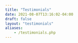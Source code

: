 ```yaml
---
title: "Testimonials"
date: 2021-08-07T13:16:02-04:00
draft: false
layout: "testimonials"
aliases:
    - /testimonials.php
---
```


